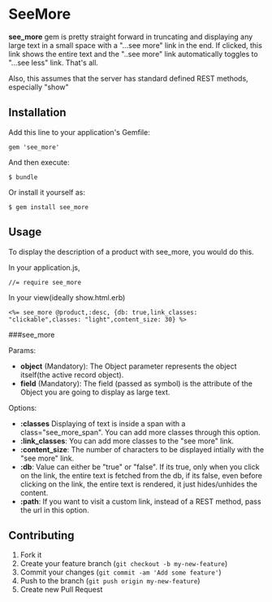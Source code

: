 # SeeMore

**see_more** gem is pretty straight forward in truncating and displaying any large text in a small space with a "...see more" link in the end. If clicked, this link shows the entire text and the "..see more" link automatically toggles to "...see less" link. That's all. 

Also, this assumes that the server has standard defined REST methods, especially "show"

## Installation

Add this line to your application's Gemfile:

    gem 'see_more'

And then execute:

    $ bundle

Or install it yourself as:

    $ gem install see_more

## Usage

To display the description of a product with see_more, you would do this.

In your application.js,

    //= require see_more
    
In your view(ideally show.html.erb)    

    <%= see_more @product,:desc, {db: true,link_classes: "clickable",classes: "light",content_size: 30} %>

###see_more

Params:

- **object** (Mandatory): The Object parameter represents the object itself(the active record object).
- **field** (Mandatory): The field (passed as symbol) is the attribute of the Object you are going to display as large text.


Options:

- **:classes** Displaying of text is inside a span with a class="see_more_span". You can add more classes through this option.
- **:link_classes**: You can add more classes to the "see more" link.
- **:content_size**: The number of characters to be displayed intially with the "see more" link.
- **:db**: Value can either be "true" or "false". If its true, only when you click on the link, the entire text is fetched from the db, if its false, even before clicking on the link, the entire text is rendered, it just hides/unhides the content.
- **:path**: If you want to visit a custom link, instead of a REST method, pass the url in this option.


## Contributing

1. Fork it
2. Create your feature branch (`git checkout -b my-new-feature`)
3. Commit your changes (`git commit -am 'Add some feature'`)
4. Push to the branch (`git push origin my-new-feature`)
5. Create new Pull Request
